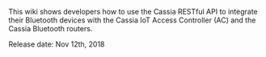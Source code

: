 This wiki shows developers how to use the Cassia RESTful API to integrate their Bluetooth devices with the Cassia IoT Access Controller (AC) and the Cassia Bluetooth routers.

Release date: Nov 12th, 2018
